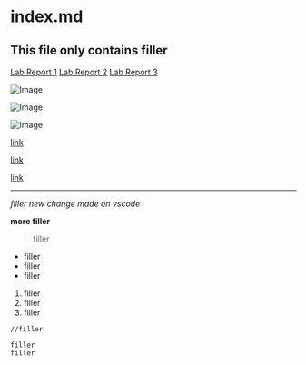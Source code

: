 # index.md
## This file only contains filler

[Lab Report 1](lab-report-1-week-2.html)
[Lab Report 2](lab-report-2-week-4.html)
[Lab Report 3](lab-report-3-week-6.html)

![Image](https://hips.hearstapps.com/cos.h-cdn.co/assets/15/24/640x453/gallery-1434082562-smile.png?resize=980:*)

![Image](https://www.si.com/.image/c_limit%2Ccs_srgb%2Cq_auto:good%2Cw_620/MTY4MTAyNjU3NDY1MDY2ODgw/lebron-james-cavs-reactionjpg.webp)

![Image](https://bloximages.chicago2.vip.townnews.com/celebretainment.com/content/tncms/assets/v3/editorial/8/ba/8ba41d1b-8f02-5862-a5e3-62b0ee2ac259/5ae6e2f11b029.image.jpg?resize=750%2C488)

[link](https://www.si.com/.image/c_limit%2Ccs_srgb%2Cq_auto:good%2Cw_620/MTY4MTAyNjU3NDY1MDY2ODgw/lebron-james-cavs-reactionjpg.webp)

[link](https://hips.hearstapps.com/cos.h-cdn.co/assets/15/24/640x453/gallery-1434082562-smile.png?resize=480:*)

[link](https://bloximages.chicago2.vip.townnews.com/celebretainment.com/content/tncms/assets/v3/editorial/8/ba/8ba41d1b-8f02-5862-a5e3-62b0ee2ac259/5ae6e2f11b029.image.jpg?resize=750%2C488)

---
*filler*
*new change made on vscode*

**more filler**

> filler
* filler
* filler
* filler
 1. filler
 2. filler
 3. filler

`//filler`
```
filler
filler
```

